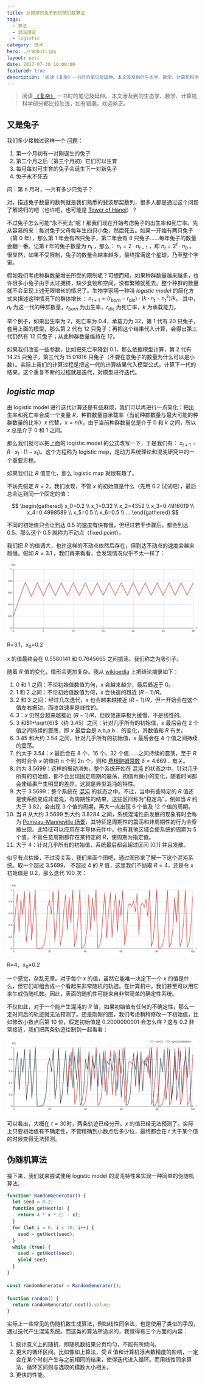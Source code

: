 ```yaml
---
title: 从拥挤的兔子到伪随机数算法
tags:
  - 算法
  - 混沌理论
  - logistic
category: 技术
hero: ./rabbit.jpg
layout: post
date: 2017-07-30 10:00:00
featured: true
description: '阅读《复杂》一书时的笔记及延伸。本文涉及到的生态学、数学、计算机科学部分都比较肤浅，如有错漏，欢迎斧正。..'
---
```


> 阅读 [《复杂》](https://book.douban.com/subject/6749832/) 一书时的笔记及延伸。
> 本文涉及到的生态学、数学、计算机科学部分都比较肤浅，如有错漏，欢迎斧正。

## 又是兔子

我们多少接触过这样一个 [问题](https://zh.wikipedia.org/wiki/%E6%96%90%E6%B3%A2%E9%82%A3%E5%A5%91%E6%95%B0%E5%88%97)：

1. 第一个月初有一对刚诞生的兔子
2. 第二个月之后（第三个月初）它们可以生育
3. 每月每对可生育的兔子会诞生下一对新兔子
4. 兔子永不死去

问：第 n 月时，一共有多少只兔子？

对，描述兔子数量的数列就是我们熟悉的斐波那契数列，很多人都是通过这个问题了解递归的吧（也许吧，也可能是 [Tower of Hanoi](https://en.wikipedia.org/wiki/Tower_of_Hanoi)）？

不过兔子怎么可能“永不死去”呢！那我们现在开始考虑兔子的出生率和死亡率。先从容易的来：每对兔子父母每年生四只小兔，然后死去。如果一开始有两只兔子（第 0 年），那么第 1 年会有四只兔子，第二年会有 8 只兔子……每年兔子的数量会翻一番。记第 _t_ 年的兔子数量为 $n_t$ ，那么： $n_t=2 \cdot n_{t-1}$ ，即 $n_t = 2^t\cdot n_0$ 。很显然，如果不受限制，兔子的数量会越来越多，最终撑满这个星球，乃至整个宇宙。

假如我们考虑种群数量增长所受的限制呢？可想而知，如果种群数量越来越多，也许很多小兔子由于太过拥挤，缺少食物和空间，没有繁殖就死去。整个种群的数量就不会呈现上述无限增长的情况了。生物学家用一种叫 _logistic model_ 的简化方式来描述这种情况下的群体增长： $n_{t+1} = (r_{born}-r_{die})\cdot(k\cdot n_t-n_t^2)/k$。
其中，$n_t$ 为这一代的种群数量，$r_{born}$ 为出生率，$r_{die}$ 为死亡率，$k$ 为承载能力。

举个例子，如果出生率为 2，死亡率为 0.4，承载力为 32，第 1 代有 20 只兔子，套用上面的模型，那么第 2 代有 12 只兔子；再把这个结果代入计算，会得出第三代仍然有 12 只兔子；从此种群数量维持在 12。

如果我们改变一些参数，比如把死亡率降到 0.1，那么依据模型计算，第 2 代有 14.25 只兔子，第三代为 15.01816 只兔子（不要在意兔子的数量为什么可以是小数）。实际上我们的计算过程是把这一代的计算结果代入模型公式，计算下一代的结果，这个重复不断的过程就是迭代，对模型进行迭代。

## _logistic map_

由 logistic model 进行迭代计算还是有些麻烦，我们可以再进行一点简化：把出生率和死亡率合成一个变量 $R$，种群数量由承载率（当前种群数量与最大可能的种群数量的比率）$x$ 代替，$x = n / k$，由于当前种群数量总是介于 0 和 $k$ 之间，所以 $x$ 总是介于 0 和 1 之间。

那么我们就可以把上面的 logistic model 的公式改写一下，于是我们有： $x_{t+1}=R \cdot x_t \cdot (1-x_t)$。这个方程称为 logistic map，是动力系统理论和混沌研究中的一个重要方程。

如果我们让 $R$ 值变化，那么 logistic map 就很有趣了。

不妨先假定 $R=2$，我们发现，不管 $x$ 的初始值是什么（先用 0.2 试试吧），最后总会达到同一个固定的值：

$$
\begin{gathered}
x_0=0.2 \\ x_1=0.32 \\ x_2=4352 \\ x_3=0.4916019 \\ x_4=0.4998589 \\ x_5=0.5 \\ x_6=0.5 \\ ...
\end{gathered}
$$

不同的初始值只会让到达 0.5 的速度有快有慢，但经过若干步骤后，都会到达 0.5。那么这个 0.5 就称为不动点（fixed point）。

我们把 $R$ 的值调大，也许这样的不动点依然后存在，但到达不动点的速度会越来越慢。假如 $R=3.1$ ，我们再来看看，会发现情况似乎不太一样了：

<div class="mix-light">

![R=3.1，x0=0.2](./rabbit/2.png)

</div>

<p class="captain">R=3.1，x<sub>0</sub>=0.2</p>

$x$ 的值最终会在 0.5580141 和 0.7645665 之间振荡。我们称之为吸引子。

随着 $R$ 值的变化，情形会更加复杂。我从 [wikipedia](https://zh.wikipedia.org/wiki/%E5%96%AE%E5%B3%B0%E6%98%A0%E8%B1%A1) 上把结论摘录如下：

1. 0 和 1 之间：不论初始值数值为何，$x$ 会越来越少，最后趋近于 0。
2. 1 和 2 之间：不论初始值数值为何，$x$ 会快速的趋近 $(R-1)/R$。
3. 2 和 3 之间：经过几次迭代，$x$ 也会越来越接近 $(R-1)/R$，但一开始会在这个值左右振动，而收敛速率是线性的。
4. 3：$x$ 仍然会越来越接近 $(R-1)/R$，但收敛速率极为缓慢，不是线性的。
5. 3 和$1+\sqrt{6}$（约 3.45）之间：针对几乎所有的初始值，$x$ 最后会在 2 个值之间持续的震荡，即 _x_ 最后会是 a,b,a,b... 的变化，其数值和 $R$ 有关。
6. 3.45 和大约 3.54 之间，针对几乎所有的初始值，$x$ 最后会在 4 个值之间持续的震荡。
7. 约大于 3.54：$x$ 最后会在 8 个、16 个、32 个值……之间持续的震荡，至于 $R$ 何时会令 $x$ 的值由 n 个到 2n 个，则和 [费根鲍姆常数](https://zh.wikipedia.org/wiki/%E8%B2%BB%E6%A0%B9%E9%AE%91%E5%A7%86%E5%B8%B8%E6%95%B8) $\delta = 4.669...$ 有关。
8. 约为 3.5699：这样的振动消失，整个系统开始在 [混沌](https://zh.wikipedia.org/wiki/%E6%B7%B7%E6%B2%8C%E7%90%86%E8%AE%BA) 的状态之中。针对几乎所有的初始值，都不会出现固定周期的震荡，初值再微小的变化，随着时间都会使结果产生明显的差异，这就是典型混沌的特性。
9. 大于 3.5699：整个系统在 [混沌](https://zh.wikipedia.org/wiki/%E6%B7%B7%E6%B2%8C%E7%90%86%E8%AE%BA) 的状态之中。不过，当中有些特定的 $R$ 值还是使系统变成非混沌，有周期性的结果，这些区间称为“稳定岛”。例如当 $R$ 约大于 3.82，会出现 3 个值的周期，再大一点出现 6 个值及 12 个值的周期。
10. 当 $R$ 从大约 3.5699 到大约 3.8284 之间，系统混沌性质发展的现象有时会称为 [Pomeau–Manneville 场景](https://zh.wikipedia.org/w/index.php?title=Pomeau%E2%80%93Manneville%E5%A0%B4%E6%99%AF&action=edit&redlink=1)，其特征是周期性的震荡和非周期性的行为会穿插出现。此特征可以应用在半导体元件中。也有其他区域会使系统的周期为 5 个值，不管任意周期都存在某特定的 $R$，使周期为指定值。
11. 大于 4：针对几乎所有的初始值，系统最后都会超过区间 [0,1] 并且发散。

似乎有点枯燥，不过没关系，我们来画个图吧，通过图形来了解一下这个混沌系统。取一个超过 3.5699， 不超过 4 的 $R$ 值，这里我们不妨取 $R = 4$，还是令 $x$ 初始值是 0.2，那么迭代 100 次：

<div class="mix-light">

![R=4，x0=0.2](./rabbit/1.png)

</div>

<p class="captain">R=4，x<sub>0</sub>=0.2</p>

一个感觉，杂乱无章。对于每个 $x$ 的值，虽然它能唯一决定下一个 $x$ 的值是什么，但它们却组合成一个看起来非常随机的轨迹。在计算机中，我们甚至可以用它来生成伪随机数。因此，表面的随机性可能来自非常简单的确定性系统。

不仅如此，对于一个能产生混沌的 $R$ 值，如果初始值有任何的不确定性，那么一定时间后的轨迹就无法预测了。还是刚刚的图，我们考虑稍稍修改一下初始值，比如修改小数点后第 10 位，假定初始值是 0.2000000001 会怎么样？这与 0.2 非常接近，我们把两条轨迹绘制到一起看看：

<div class="mix-light">

![](./rabbit/3.png)

</div>

可以看出，大概在 $t = 30$时，两条轨迹已经分开，$x$ 的值已经无法预测了。实际上只要初始值有不确定性，不管精确到小数点后多少位，最终都会在 $t$ 大于某个值的时候变得无法预测。

## 伪随机算法

接下来，我们就来尝试使用 logistic model 的混沌特性来实现一种简单的伪随机算法。

```javascript
function* RandomGenerator() {
  let seed = 0.2;
  function getNext(x) {
    return 4 * x * (1 - x);
  }
  for (let i = 0; i < 30; i++) {
    seed = getNext(seed);
  }
  while (true) {
    seed = getNext(seed);
    yield seed;
  }
}

const randomGenerator = RandomGenerator();

function random() {
  return randomGenerator.next().value;
}
```

实际上一些常见的伪随机数生成算法，例如线性同余法，也是使用了类似的手段，通过迭代产生混沌系统。而这类的算法所追求的，我觉得有三个方面的内容：

1. 统计意义上的随机，即随机数结果分页均匀，不能有所倾向。
2. 更大的循环区间。比如像如上算法，受 $R$ 值和计算机浮点数精度的影响，一定会在某个时刻产生与之前相同的结果，使得迭代进入循环。而用线性同余算法，循环区间则与选取的模数大小相关。
3. 更快的性能。
